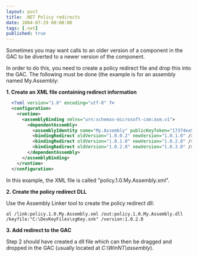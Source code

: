 ```yaml
---
layout: post
title: .NET Policy redirects
date: 2004-07-29 00:00:00
tags: [.net]
published: true
---
```


Sometimes you may want calls to an older version of a component in the GAC to be diverted to a newer version of the component.

In order to do this, you need to create a policy redirect file and drop this into the GAC. The following must be done (the example is for an assembly named My.Assembly:

**1. Create an XML file containing redirect information**

```xml
  <?xml version="1.0" encoding="utf-8" ?>
  <configuration>
    <runtime>
      <assemblyBinding xmlns="urn:schemas-microsoft-com:asm.v1">
        <dependentAssembly>
          <assemblyIdentity name="My.Assembly" publicKeyToken="17374ea5a1072ad8" />
          <bindingRedirect oldVersion="1.0.0.2" newVersion="1.0.1.0" />
          <bindingRedirect oldVersion="1.0.1.0" newVersion="1.0.2.0" />
          <bindingRedirect oldVersion="1.0.2.0" newVersion="1.0.3.0" />
        </dependentAssembly>
      </assemblyBinding>
    </runtime>
  </configuration>
```

In this example, the XML file is called "policy.1.0.My.Assembly.xml".

**2. Create the policy redirect DLL**

Use the Assembly Linker tool to create the policy redirect dll:

```batchfile
al /link:policy.1.0.My.Assembly.xml /out:policy.1.0.My.Assembly.dll /keyfile:"C:\DevKeyFiles\sgKey.snk" /version:1.0.2.0
```

**3. Add redirect to the GAC**

Step 2 should have created a dll file which can then be dragged and dropped in the GAC (usually located at _C:\WinNT\assembly_).

